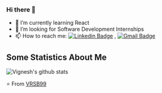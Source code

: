 ### Hi there 👋

- 🌱 I’m currently learning React
- 🤔 I’m looking for Software Development Internships
- 📫 How to reach me: [![Linkedin Badge](https://img.shields.io/badge/-LinkedIn-blue?style=flat-square&logo=Linkedin&logoColor=white&link=https://www.linkedin.com/in/vignesh-raja-s-60410a1b4/)](https://www.linkedin.com/in/vignesh-raja-s-60410a1b4/) , [![Gmail Badge](https://img.shields.io/badge/-Gmail-c14438?style=flat-square&logo=Gmail&logoColor=white&link=mailto:vigneshrsb99@gmail.com)](mailto:vigneshrsb99@gmail.com)

## Some Statistics About Me
![Vignesh's github stats](https://github-readme-stats.vercel.app/api?username=vrsb99&&show_icons=true&title_color=ffffff&icon_color=bb2acf&text_color=daf7dc&bg_color=151515)<br>

⭐️ From [VRSB99](https://github.com/vrsb99)
